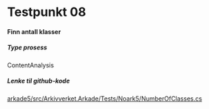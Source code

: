 # Testpunkt 08
#### Finn antall klasser

<Beskrivelse/>

##### Type prosess
ContentAnalysis

##### Lenke til github-kode
[arkade5/src/Arkivverket.Arkade/Tests/Noark5/NumberOfClasses.cs](https://github.com/arkivverket/arkade5/blob/master/src/Arkivverket.Arkade/Tests/Noark5/NumberOfClasses.cs)
